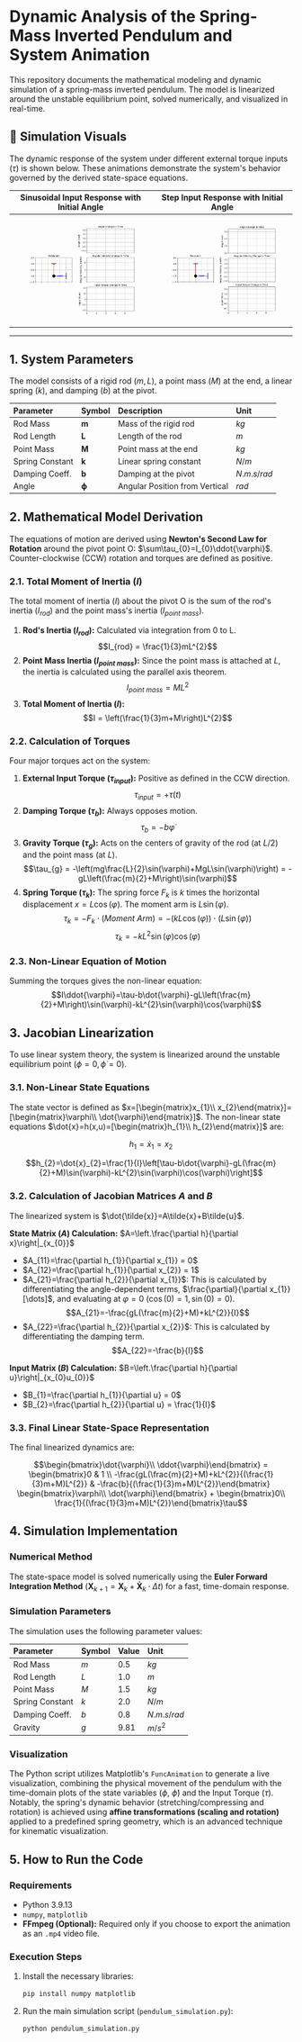 # Dynamic Analysis of the Spring-Mass Inverted Pendulum and System Animation

This repository documents the mathematical modeling and dynamic simulation of a spring-mass inverted pendulum. The model is linearized around the unstable equilibrium point, solved numerically, and visualized in real-time.

## 🚀 Simulation Visuals

The dynamic response of the system under different external torque inputs ($\tau$) is shown below. These animations demonstrate the system's behavior governed by the derived state-space equations.

| Sinusoidal Input Response with Initial Angle | Step Input Response with Initial Angle|
| :---: | :---: |
| ![Sinusoidal Input Simulation](sinusoidal_input.gif) | ![Step Input Simulation](step_input.gif) |

---

## 1. System Parameters

The model consists of a rigid rod ($m, L$), a point mass ($M$) at the end, a linear spring ($k$), and damping ($b$) at the pivot.

| Parameter | Symbol | Description | Unit |
| :--- | :--- | :--- | :--- |
| Rod Mass | $\mathbf{m}$ | Mass of the rigid rod | $kg$ |
| Rod Length | $\mathbf{L}$ | Length of the rod | $m$ |
| Point Mass | $\mathbf{M}$ | Point mass at the end | $kg$ |
| Spring Constant | $\mathbf{k}$ | Linear spring constant | $N/m$ |
| Damping Coeff. | $\mathbf{b}$ | Damping at the pivot | $N.m.s/rad$ |
| Angle | $\mathbf{\phi}$ | Angular Position from Vertical | $rad$ |

## 2. Mathematical Model Derivation

The equations of motion are derived using **Newton's Second Law for Rotation** around the pivot point O: $\sum\tau_{0}=I_{0}\ddot{\varphi}$. Counter-clockwise (CCW) rotation and torques are defined as positive.

### 2.1. Total Moment of Inertia ($I$)

The total moment of inertia ($I$) about the pivot O is the sum of the rod's inertia ($I_{rod}$) and the point mass's inertia ($I_{point\ mass}$).

1.  **Rod's Inertia ($I_{rod}$):** Calculated via integration from 0 to L.
    $$I_{rod} = \frac{1}{3}mL^{2}$$
2.  **Point Mass Inertia ($I_{point\ mass}$):** Since the point mass is attached at $L$, the inertia is calculated using the parallel axis theorem.
    $$I_{point\ mass} = ML^{2}$$
3.  **Total Moment of Inertia ($I$):**
    $$I = \left(\frac{1}{3}m+M\right)L^{2}$$

### 2.2. Calculation of Torques

Four major torques act on the system:

1.  **External Input Torque ($\tau_{input}$):** Positive as defined in the CCW direction.
    $$\tau_{input} = +\tau(t)$$
2.  **Damping Torque ($\tau_{b}$):** Always opposes motion.
    $$\tau_{b} = -b\dot{\varphi}$$
3.  **Gravity Torque ($\tau_{g}$):** Acts on the centers of gravity of the rod (at $L/2$) and the point mass (at $L$).
    $$\tau_{g} = -\left(mg\frac{L}{2}\sin(\varphi)+MgL\sin(\varphi)\right) = -gL\left(\frac{m}{2}+M\right)\sin(\varphi)$$
4.  **Spring Torque ($\tau_{k}$):** The spring force $F_{k}$ is $k$ times the horizontal displacement $x = L\cos(\varphi)$. The moment arm is $L\sin(\varphi)$.
    $$\tau_{k} = -F_k \cdot (Moment\ Arm) = -\left(kL\cos(\varphi)\right) \cdot \left(L\sin(\varphi)\right)$$
    $$\tau_{k} = -kL^{2}\sin(\varphi)\cos(\varphi)$$

### 2.3. Non-Linear Equation of Motion

Summing the torques gives the non-linear equation:
$$I\ddot{\varphi}=\tau-b\dot{\varphi}-gL\left(\frac{m}{2}+M\right)\sin(\varphi)-kL^{2}\sin(\varphi)\cos(\varphi)$$

## 3. Jacobian Linearization

To use linear system theory, the system is linearized around the unstable equilibrium point ($\phi=0, \dot{\phi}=0$).

### 3.1. Non-Linear State Equations

The state vector is defined as $x=[\begin{matrix}x_{1}\\ x_{2}\end{matrix}]=[\begin{matrix}\varphi\\ \dot{\varphi}\end{matrix}]$. The non-linear state equations $\dot{x}=h(x,u)=[\begin{matrix}h_{1}\\ h_{2}\end{matrix}]$ are:

$$h_{1}=\dot{x}_{1}=x_{2}$$

$$h_{2}=\dot{x}_{2}=\frac{1}{I}\left[\tau-b\dot{\varphi}-gL(\frac{m}{2}+M)\sin(\varphi)-kL^{2}\sin(\varphi)\cos(\varphi)\right]$$

### 3.2. Calculation of Jacobian Matrices $A$ and $B$

The linearized system is $\dot{\tilde{x}}=A\tilde{x}+B\tilde{u}$.

**State Matrix ($A$) Calculation:** $A=\left.\frac{\partial h}{\partial x}\right|_{x_{0}}$

* $A_{11}=\frac{\partial h_{1}}{\partial x_{1}} = 0$
* $A_{12}=\frac{\partial h_{1}}{\partial x_{2}} = 1$
* $A_{21}=\frac{\partial h_{2}}{\partial x_{1}}$: This is calculated by differentiating the angle-dependent terms, $\frac{\partial}{\partial x_{1}}[\dots]$, and evaluating at $\varphi=0$ ($\cos(0)=1, \sin(0)=0$).
    $$A_{21}=-\frac{gL(\frac{m}{2}+M)+kL^{2}}{I}$$
* $A_{22}=\frac{\partial h_{2}}{\partial x_{2}}$: This is calculated by differentiating the damping term.
    $$A_{22}=-\frac{b}{I}$$

**Input Matrix ($B$) Calculation:** $B=\left.\frac{\partial h}{\partial u}\right|_{x_{0}u_{0}}$

* $B_{1}=\frac{\partial h_{1}}{\partial u} = 0$
* $B_{2}=\frac{\partial h_{2}}{\partial u} = \frac{1}{I}$

### 3.3. Final Linear State-Space Representation

The final linearized dynamics are:

$$\begin{bmatrix}\dot{\varphi}\\ \ddot{\varphi}\end{bmatrix} = \begin{bmatrix}0 & 1 \\ -\frac{gL(\frac{m}{2}+M)+kL^{2}}{(\frac{1}{3}m+M)L^{2}} & -\frac{b}{(\frac{1}{3}m+M)L^{2}}\end{bmatrix} \begin{bmatrix}\varphi\\ \dot{\varphi}\end{bmatrix} + \begin{bmatrix}0\\ \frac{1}{(\frac{1}{3}m+M)L^{2}}\end{bmatrix}\tau$$

## 4. Simulation Implementation

### Numerical Method
The state-space model is solved numerically using the **Euler Forward Integration Method** ($\mathbf{X}_{k+1} = \mathbf{X}_k + \mathbf{\dot{X}}_k \cdot \Delta t$) for a fast, time-domain response.

### Simulation Parameters
The simulation uses the following parameter values:

| Parameter | Symbol | Value | Unit |
| :--- | :--- | :--- | :--- |
| Rod Mass | $m$ | $0.5$ | $kg$ |
| Rod Length | $L$ | $1.0$ | $m$ |
| Point Mass | $M$ | $1.5$ | $kg$ |
| Spring Constant | $k$ | $2.0$ | $N/m$ |
| Damping Coeff. | $b$ | $0.8$ | $N.m.s/rad$ |
| Gravity | $g$ | $9.81$ | $m/s^2$ |

### Visualization
The Python script utilizes Matplotlib's `FuncAnimation` to generate a live visualization, combining the physical movement of the pendulum with the time-domain plots of the state variables ($\phi$, $\dot{\phi}$) and the Input Torque ($\tau$). Notably, the spring's dynamic behavior (stretching/compressing and rotation) is achieved using **affine transformations (scaling and rotation)** applied to a predefined spring geometry, which is an advanced technique for kinematic visualization.

## 5. How to Run the Code

### Requirements

* Python 3.9.13
* `numpy`, `matplotlib`
* **FFmpeg (Optional):** Required only if you choose to export the animation as an `.mp4` video file.

### Execution Steps

1.  Install the necessary libraries:
    ```bash
    pip install numpy matplotlib
    ```
2.  Run the main simulation script (`pendulum_simulation.py`):
    ```bash
    python pendulum_simulation.py
    ```